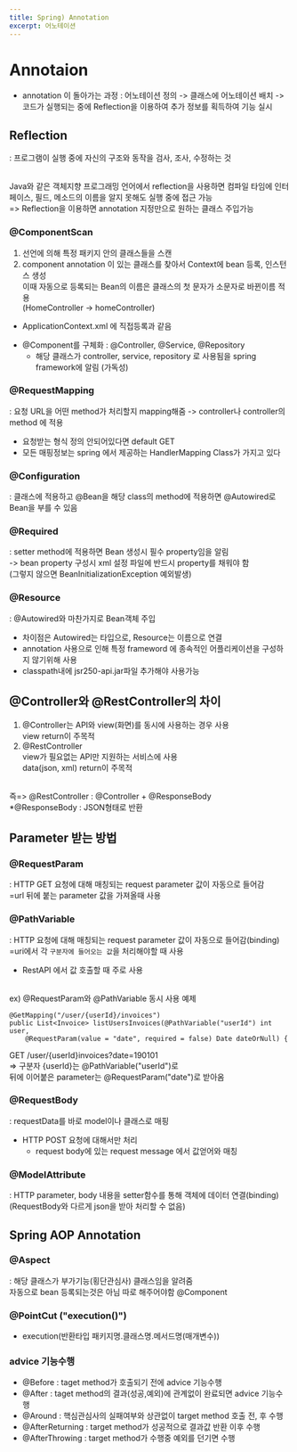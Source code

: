 ```yaml
---
title: Spring) Annotation
excerpt: 어노테이션
---
```


# Annotaion
- annotation 이 돌아가는 과정
 : 어노테이션 정의 -> 클래스에 어노테이션 배치 -> 코드가 실행되는 중에 Reflection을 이용하여 추가 정보를 획득하여 기능 실시  

## Reflection
  : 프로그램이 실행 중에 자신의 구조와 동작을 검사, 조사, 수정하는 것 <br/><br/>
  
Java와 같은 객체지향 프로그래밍 언어에서 reflection을 사용하면 컴파일 타임에 인터페이스, 필드, 메소드의 이름을 알지 못해도 실행 중에 접근 가능  
  => Reflection을 이용하면 annotation 지정만으로 원하는 클래스 주입가능  

### @ComponentScan
1. <component-scan> 선언에 의해 특정 패키지 안의 클래스들을 스캔  
2. component annotation 이 있는 클래스를 찾아서 Context에 bean 등록, 인스턴스 생성  
  이때 자동으로 등록되는 Bean의 이름은 클래스의 첫 문자가 소문자로 바뀐이름 적용  
  (HomeController -> homeController)  
  * ApplicationContext.xml 에 <bean id="abc" class="ABC"/> 직접등록과 같음  

- @Component를 구체화 : @Controller, @Service, @Repository
	- 해당 클래스가 controller, service, repository 로 사용됨을 spring framework에 알림 (가독성)

### @RequestMapping
: 요청 URL을 어떤 method가 처리할지 mapping해줌 -> controller나 controller의 method 에 적용
- 요청받는 형식 정의 안되어있다면 default GET
- 모든 매핑정보는 spring 에서 제공하는 HandlerMapping Class가 가지고 있다

### @Configuration
: 클래스에 적용하고 @Bean을 해당 class의 method에 적용하면 @Autowired로 Bean을 부를 수 있음

### @Required
: setter method에 적용하면 Bean 생성시 필수 property임을 알림  
-> bean property 구성시 xml 설정 파일에 반드시 property를 채워야 함  
  (그렇지 않으면 BeanInitializationException 예외발생)
	
### @Resource
: @Autowired와 마찬가지로 Bean객체 주입
- 차이점은 Autowired는 타입으로, Resource는 이름으로 연결
- annotation 사용으로 인해 특정 frameword 에 종속적인 어플리케이션을 구성하지 않기위해 사용
- classpath내에 jsr250-api.jar파일 추가해야 사용가능
	

## @Controller와 @RestController의 차이
1. @Controller는 API와 view(화면)를 동시에 사용하는 경우 사용  
  view return이 주목적  
2. @RestController  
  view가 필요없는 API만 지원하는 서비스에 사용  
  data(json, xml) return이 주목적 <br/><br/>
	
  즉=> @RestController  : @Controller + @ResponseBody  
  *@ResponseBody : JSON형태로 반환


## Parameter 받는 방법
### @RequestParam
: HTTP GET 요청에 대해 매칭되는 request parameter 값이 자동으로 들어감  
  =url 뒤에 붙는 parameter 값을 가져올때 사용

### @PathVariable
: HTTP 요청에 대해 매칭되는 request parameter 값이 자동으로 들어감(binding)  
  =uri에서 각 `구분자에 들어오는 값`을 처리해야할 때 사용  
- RestAPI 에서 값 호출할 때 주로 사용 <br/><br/>

ex) @RequestParam와 @PathVariable 동시 사용 예제  
```
@GetMapping("/user/{userId}/invoices")  
public List<Invoice> listUsersInvoices(@PathVariable("userId") int user,
	@RequestParam(value = "date", required = false) Date dateOrNull) {
```
GET /user/{userId}invoices?date=190101  
=> 구분자 {userId}는 @PathVariable("userId")로  
   뒤에 이어붙은 parameter는 @RequestParam("date")로 받아옴  

### @RequestBody
: requestData를 바로 model이나 클래스로 매핑  
- HTTP POST 요청에 대해서만 처리
	- request body에 있는 request message 에서 값얻어와 매칭  
  

### @ModelAttribute
: HTTP parameter, body 내용을 setter함수를 통해 객체에 데이터 연결(binding)  
(RequestBody와 다르게 json을 받아 처리할 수 없음)  


## Spring AOP Annotation
### @Aspect
: 해당 클래스가 부가기능(횡단관심사) 클래스임을 알려줌  
자동으로 bean 등록되는것은 아님 따로 해주어야함 @Component  

### @PointCut ("execution()")
- execution(반환타입 패키지명.클래스명.메서드명(매개변수))  

### advice 기능수행
- @Before : taget method가 호출되기 전에 advice 기능수행
- @After : taget method의 결과(성공,예외)에 관계없이 완료되면 advice 기능수행
- @Around : 핵심관심사의 실패여부와 상관없이 target method 호출 전, 후 수행
- @AfterReturning : target method가 성공적으로 결과값 반환 이후 수행
- @AfterThrowing : target method가 수행중 예외를 던기면 수행
